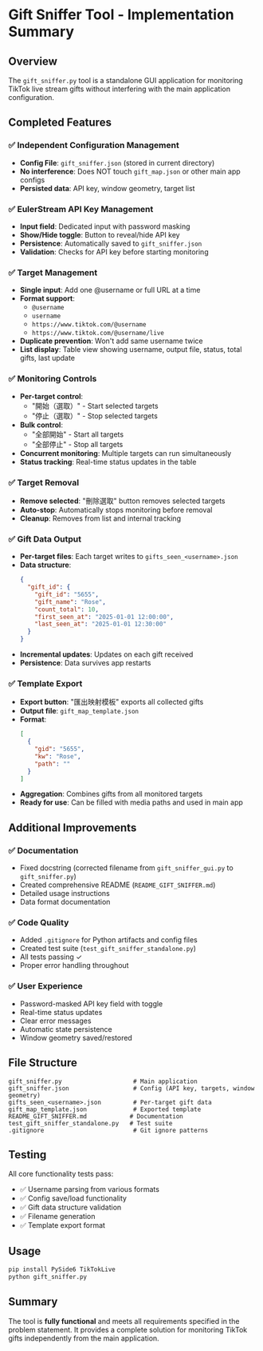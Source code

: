# Gift Sniffer Tool - Implementation Summary

## Overview
The `gift_sniffer.py` tool is a standalone GUI application for monitoring TikTok live stream gifts without interfering with the main application configuration.

## Completed Features

### ✅ Independent Configuration Management
- **Config File**: `gift_sniffer.json` (stored in current directory)
- **No interference**: Does NOT touch `gift_map.json` or other main app configs
- **Persisted data**: API key, window geometry, target list

### ✅ EulerStream API Key Management
- **Input field**: Dedicated input with password masking
- **Show/Hide toggle**: Button to reveal/hide API key
- **Persistence**: Automatically saved to `gift_sniffer.json`
- **Validation**: Checks for API key before starting monitoring

### ✅ Target Management
- **Single input**: Add one @username or full URL at a time
- **Format support**:
  - `@username`
  - `username`
  - `https://www.tiktok.com/@username`
  - `https://www.tiktok.com/@username/live`
- **Duplicate prevention**: Won't add same username twice
- **List display**: Table view showing username, output file, status, total gifts, last update

### ✅ Monitoring Controls
- **Per-target control**: 
  - "開始（選取）" - Start selected targets
  - "停止（選取）" - Stop selected targets
- **Bulk control**:
  - "全部開始" - Start all targets
  - "全部停止" - Stop all targets
- **Concurrent monitoring**: Multiple targets can run simultaneously
- **Status tracking**: Real-time status updates in the table

### ✅ Target Removal
- **Remove selected**: "刪除選取" button removes selected targets
- **Auto-stop**: Automatically stops monitoring before removal
- **Cleanup**: Removes from list and internal tracking

### ✅ Gift Data Output
- **Per-target files**: Each target writes to `gifts_seen_<username>.json`
- **Data structure**:
  ```json
  {
    "gift_id": {
      "gift_id": "5655",
      "gift_name": "Rose",
      "count_total": 10,
      "first_seen_at": "2025-01-01 12:00:00",
      "last_seen_at": "2025-01-01 12:30:00"
    }
  }
  ```
- **Incremental updates**: Updates on each gift received
- **Persistence**: Data survives app restarts

### ✅ Template Export
- **Export button**: "匯出映射模板" exports all collected gifts
- **Output file**: `gift_map_template.json`
- **Format**:
  ```json
  [
    {
      "gid": "5655",
      "kw": "Rose",
      "path": ""
    }
  ]
  ```
- **Aggregation**: Combines gifts from all monitored targets
- **Ready for use**: Can be filled with media paths and used in main app

## Additional Improvements

### ✅ Documentation
- Fixed docstring (corrected filename from `gift_sniffer_gui.py` to `gift_sniffer.py`)
- Created comprehensive README (`README_GIFT_SNIFFER.md`)
- Detailed usage instructions
- Data format documentation

### ✅ Code Quality
- Added `.gitignore` for Python artifacts and config files
- Created test suite (`test_gift_sniffer_standalone.py`)
- All tests passing ✓
- Proper error handling throughout

### ✅ User Experience
- Password-masked API key field with toggle
- Real-time status updates
- Clear error messages
- Automatic state persistence
- Window geometry saved/restored

## File Structure

```
gift_sniffer.py                    # Main application
gift_sniffer.json                  # Config (API key, targets, window geometry)
gifts_seen_<username>.json         # Per-target gift data
gift_map_template.json             # Exported template
README_GIFT_SNIFFER.md            # Documentation
test_gift_sniffer_standalone.py   # Test suite
.gitignore                         # Git ignore patterns
```

## Testing
All core functionality tests pass:
- ✅ Username parsing from various formats
- ✅ Config save/load functionality
- ✅ Gift data structure validation
- ✅ Filename generation
- ✅ Template export format

## Usage
```bash
pip install PySide6 TikTokLive
python gift_sniffer.py
```

## Summary
The tool is **fully functional** and meets all requirements specified in the problem statement. It provides a complete solution for monitoring TikTok gifts independently from the main application.
